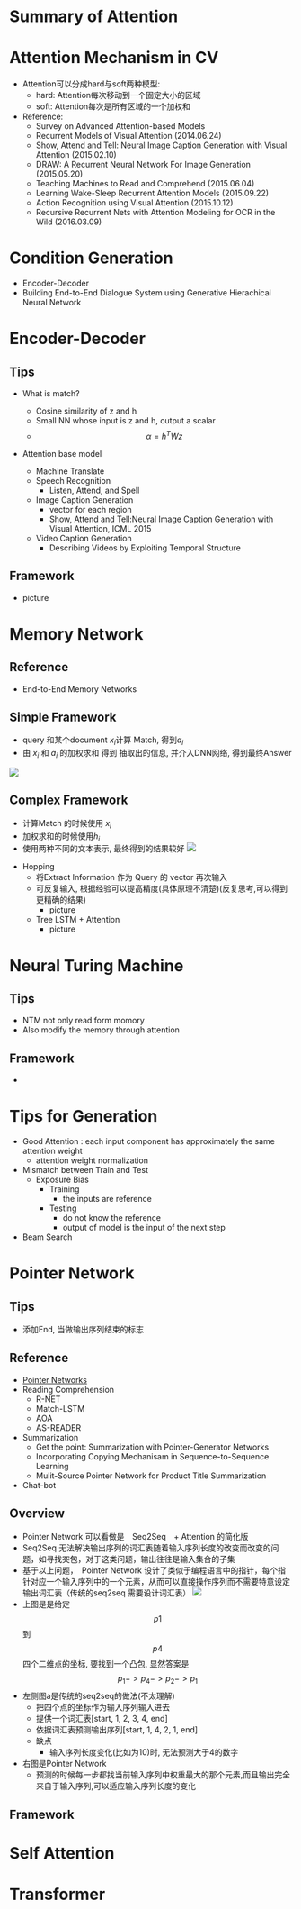 # Summary of Attention

# Attention Mechanism in CV

- Attention可以分成hard与soft两种模型: 
  - hard: Attention每次移动到一个固定大小的区域
  - soft: Attention每次是所有区域的一个加权和
- Reference:  
  - Survey on Advanced Attention-based Models
  - Recurrent Models of Visual Attention (2014.06.24)  
  - Show, Attend and Tell: Neural Image Caption Generation with Visual Attention (2015.02.10) 
  - DRAW: A Recurrent Neural Network For Image Generation (2015.05.20)
  - Teaching Machines to Read and Comprehend (2015.06.04) 
  - Learning Wake-Sleep Recurrent Attention Models (2015.09.22)
  - Action Recognition using Visual Attention (2015.10.12)
  - Recursive Recurrent Nets with Attention Modeling for OCR in the Wild (2016.03.09)

# Condition Generation

+ Encoder-Decoder
+ Building End-to-End Dialogue System using Generative Hierachical Neural Network

# Encoder-Decoder

## Tips

+ What is match?
	+ Cosine similarity of z and h
	+ Small NN whose input is z and h, output a scalar
	+ $$\alpha = h^TWz$$

+ Attention base model
	+ Machine Translate
	+ Speech Recognition
		+ Listen, Attend, and Spell
	+ Image Caption Generation
		+ vector for each region 
		+ Show, Attend and Tell:Neural Image Caption Generation with Visual Attention, ICML 2015
	+ Video  Caption Generation
		+ Describing Videos by Exploiting Temporal Structure

## Framework

+ picture

# Memory Network

## Reference

- End-to-End Memory Networks

## Simple Framework

- query 和某个document $x_i$计算 Match, 得到$a_i$
- 由 $x_i$ 和 $a_i$ 的加权求和 得到 抽取出的信息, 并介入DNN网络, 得到最终Answer

![](https://ws3.sinaimg.cn/large/006tNc79ly1g1t3rr6cztj30m80gl3ze.jpg)

## Complex Framework

- 计算Match 的时候使用 $x_i$
- 加权求和的时候使用$h_i$
- 使用两种不同的文本表示, 最终得到的结果较好
	![](https://ws4.sinaimg.cn/large/006tNc79ly1g1t3s67ollj30m80gl3ze.jpg)

+ Hopping
	+ 将Extract Information 作为 Query 的 vector 再次输入
	+ 可反复输入, 根据经验可以提高精度(具体原理不清楚)(反复思考,可以得到更精确的结果)
		+ picture
	+ Tree LSTM + Attention
		+ picture

# Neural Turing Machine

## Tips

+ NTM not only read form momory
+ Also modify the memory through attention

## Framework

+ 



# Tips for Generation

+ Good Attention : each input component has approximately the same attention weight
	+ attention weight normalization
+ Mismatch between Train and Test
	+ Exposure Bias
		+ Training
			+ the inputs are reference
		+ Testing 
			+ do not know the reference
			+ output of model is the input of the next step
+ Beam Search

# Pointer Network

## Tips

+ 添加End, 当做输出序列结束的标志

## Reference
+ [Pointer Networks]()
+ Reading Comprehension
  + R-NET
  + Match-LSTM
  + AOA
  + AS-READER
+ Summarization
  + Get the point: Summarization with Pointer-Generator Networks
  + Incorporating Copying Mechanisam in Sequence-to-Sequence Learning
  + Mulit-Source Pointer Network for Product Title Summarization
+ Chat-bot

## Overview
+ Pointer Network 可以看做是　Seq2Seq　+ Attention 的简化版 
+ Seq2Seq 无法解决输出序列的词汇表随着输入序列长度的改变而改变的问题，如寻找突包，对于这类问题，输出往往是输入集合的子集
+ 基于以上问题，　Pointer Network 设计了类似于编程语言中的指针，每个指针对应一个输入序列中的一个元素，从而可以直接操作序列而不需要特意设定输出词汇表（传统的seq2seq 需要设计词汇表）
  ![](https://ws4.sinaimg.cn/large/006tNc79ly1g1t3kgdx5wj30gr08wt95.jpg)
+ 上图是是给定$$p1​$$ 到$$p4​$$四个二维点的坐标, 要找到一个凸包, 显然答案是$$p_1 -> p_4 -> p_2 -> p_1 ​$$
+ 左侧图a是传统的seq2seq的做法(不太理解)
  + 把四个点的坐标作为输入序列输入进去
  + 提供一个词汇表[start, 1, 2, 3, 4, end]
  + 依据词汇表预测输出序列[start, 1, 4, 2, 1, end]
  + 缺点
    + 输入序列长度变化(比如为10)时, 无法预测大于4的数字 
+ 右图是Pointer Network
  + 预测的时候每一步都找当前输入序列中权重最大的那个元素,而且输出完全来自于输入序列,可以适应输入序列长度的变化

## Framework


# Self Attention



# Transformer

